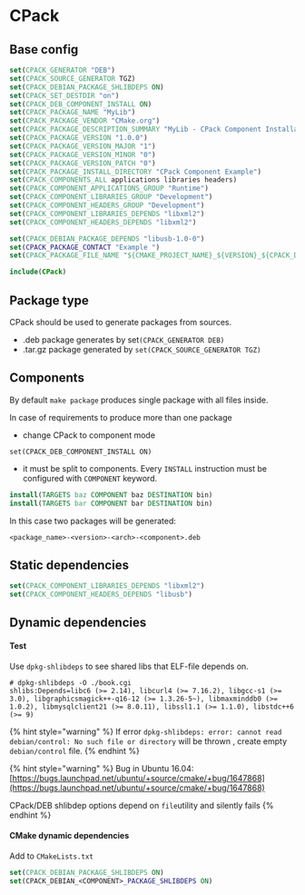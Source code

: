 # CPack

## Base config

```cmake
set(CPACK_GENERATOR "DEB")
set(CPACK_SOURCE_GENERATOR TGZ)
set(CPACK_DEBIAN_PACKAGE_SHLIBDEPS ON)
set(CPACK_SET_DESTDIR "on")
set(CPACK_DEB_COMPONENT_INSTALL ON)
set(CPACK_PACKAGE_NAME "MyLib")
set(CPACK_PACKAGE_VENDOR "CMake.org")
set(CPACK_PACKAGE_DESCRIPTION_SUMMARY "MyLib - CPack Component Installation Example")
set(CPACK_PACKAGE_VERSION "1.0.0")
set(CPACK_PACKAGE_VERSION_MAJOR "1")
set(CPACK_PACKAGE_VERSION_MINOR "0")
set(CPACK_PACKAGE_VERSION_PATCH "0")
set(CPACK_PACKAGE_INSTALL_DIRECTORY "CPack Component Example")
set(CPACK_COMPONENTS_ALL applications libraries headers)
set(CPACK_COMPONENT_APPLICATIONS_GROUP "Runtime")
set(CPACK_COMPONENT_LIBRARIES_GROUP "Development")
set(CPACK_COMPONENT_HEADERS_GROUP "Development")
set(CPACK_COMPONENT_LIBRARIES_DEPENDS "libxml2")
set(CPACK_COMPONENT_HEADERS_DEPENDS "libxml2")

set(CPACK_DEBIAN_PACKAGE_DEPENDS "libusb-1.0-0")
set(CPACK_PACKAGE_CONTACT "Example ")
set(CPACK_PACKAGE_FILE_NAME "${CMAKE_PROJECT_NAME}_${VERSION}_${CPACK_DEBIAN_PACKAGE_ARCHITECTURE}")

include(CPack)
```

## Package type

CPack should be used to generate packages from sources.&#x20;

* .deb package generates by set`(CPACK_GENERATOR DEB)`
* .tar.gz package generated by `set(CPACK_SOURCE_GENERATOR TGZ)`

## Components

By default `make package` produces single package with all files inside.&#x20;

In case of requirements to produce more than one package&#x20;

* change CPack to component mode

```
set(CPACK_DEB_COMPONENT_INSTALL ON)
```

* it must be split to components. Every `INSTALL` instruction must be configured with `COMPONENT` keyword.&#x20;

```cmake
install(TARGETS baz COMPONENT baz DESTINATION bin)
install(TARGETS bar COMPONENT bar DESTINATION bin)
```

In this case two packages will be generated:

`<package_name>-<version>-<arch>-<component>.deb`&#x20;

## Static dependencies

```cmake
set(CPACK_COMPONENT_LIBRARIES_DEPENDS "libxml2")
set(CPACK_COMPONENT_HEADERS_DEPENDS "libusb")
```

## Dynamic dependencies

#### Test

Use `dpkg-shlibdeps` to see shared libs that ELF-file depends on.&#x20;

```
# dpkg-shlibdeps -O ./book.cgi
shlibs:Depends=libc6 (>= 2.14), libcurl4 (>= 7.16.2), libgcc-s1 (>= 3.0), libgraphicsmagick++-q16-12 (>= 1.3.26-5~), libmaxminddb0 (>= 1.0.2), libmysqlclient21 (>= 8.0.11), libssl1.1 (>= 1.1.0), libstdc++6 (>= 9)
```

{% hint style="warning" %}
If error `dpkg-shlibdeps: error: cannot read debian/control: No such file or directory`  will be thrown , create empty `debian/control` file.
{% endhint %}

{% hint style="warning" %}
Bug in Ubuntu 16.04: [https://bugs.launchpad.net/ubuntu/+source/cmake/+bug/1647868](https://bugs.launchpad.net/ubuntu/+source/cmake/+bug/1647868)

CPack/DEB shlibdep options depend on `file`utility and silently fails&#x20;
{% endhint %}

#### CMake dynamic dependencies

Add to `CMakeLists.txt`

```cmake
set(CPACK_DEBIAN_PACKAGE_SHLIBDEPS ON)
set(CPACK_DEBIAN_<COMPONENT>_PACKAGE_SHLIBDEPS ON)
```

